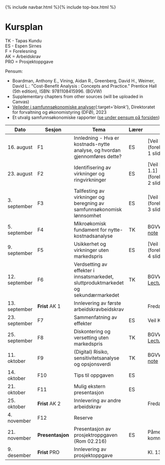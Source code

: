 {% include navbar.html %}{% include top-box.html %}
# Kursplan  

TK - Tapas Kundu      
ES - Espen Sirnes     
F = Forelesning     
AK = Arbeidskrav      
PRO = Prosjektoppgave    
   
Pensum:
* Boardman, Anthony E., Vining, Aidan R., Greenberg, David H., Weimer, David L.: "Cost-Benefit Analysis : Concepts and Practice." Prentice Hall (5th edition), ISBN: 9781108415996. (BGVW)
* Supplementary chapters from other sources (will be uploaded in Canvas)
* [Veileder i samfunnsøkonomiske analyser](articles/Veileder_samfunnsokonomiske_analyser_nov23.pdf){:target='_blank_'}, Direktoratet for forvaltning og økonomistyring (DFØ), 2023
* Et utvalg samfunnsøkonomiske rapporter ([se under pensum på forsiden](https://uit-sok-2014-h24.github.io/index.html))
        

|Dato <img width=100/>| Sesjon <img width=80/>   | Tema                                                              | Lærer  | Ressurser <img width=200/>  |
|--------|----------------|----------------------------------------------------------------------|-----------|--------------------------------------|
| 16. august|F1   | Innledning - Hva er kostnads-nytte analyse, og hvordan gjennomføres dette? | ES       | [Veil Kap. 1, 2, 3.1, 3.2](forelesninger/Forelesning 1 slides.html)  | 
|23. august |F2  | Identifisering av virkninger og ringvirkninger  | ES | [Veil Kap 3.3, 4.3 vedlegg 1.1](forelesninger/Forelesning 2 slides.html) |
|3. september|F3  |Tallfesting av virkninger og beregning av samfunnsøkonomisk lønnsomhet | ES | [Veil Kap 3.4, 3.5](forelesninger/Forelesning 3 slides.html) |
|5. september|F4  | Mikroøkomisk fundament for nytte-kostnadsanalyse | TK | BGVW kap. 2,3 [Lecture note](forelesninger/L1.pdf) |
|9. september |F5  | Usikkerhet og virkninger uten markedspris | ES | [Veil Kap 4.1, 3.6, 4.4](forelesninger/Forelesning 4 slides.html) |
|12. september|F6  | Verdsetting av effekter i innsatsmarkedet, sluttproduktmarkedet og sekundærmarkedet | TK |  BGVW kap. 5, 6, 7 [Lecture note](forelesninger/L2.pdf) | 
|13. september |**Frist** AK 1  | Innlevering av første arbeidskravbeidskrav |  |Fredag 13. sept. 1600  |
|23. september|F7  | Sammenfatning av effekter  | ES | Veil Kap 3.7, 3.8 |
|25. september|F8  | Diskontering  og versetting uten markedspris | TK |  BGVW kap. 9, 10, 15 [Lecture note](forelesninger/L3.pdf) |
|11. oktober |F9  | (Digital) Risiko, sensitivitetsanalyse og opsjonsverdi | TK |  BGVW kap. 11 [Lecture note](forelesninger/L4.pdf) |
|14. oktober|F10 | Tips til oppgaven  | ES |  |
|21. oktober|F11 | Mulig ekstern presentasjon  | ES |  |
|25. oktober |**Frist** AK 2  | Innlevering av andre arbeidskrav |  |Fredag 25. okt. 1600 |
|4. november|F12 | Reserve     |    |    |
|21. november |**Presentasjon** | Presentasjon av prosjektroppgaven (Rom 02.216) | ES |Påmeldingsskjema kommer |
|9. desember |**Frist** PRO  | Innlevering av prosjektoppgave |  |Kl. 13.00 i Wiseflow |





   





